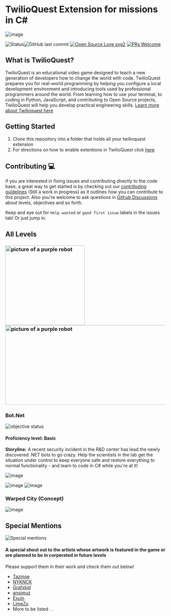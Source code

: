 #  TwilioQuest Extension for missions in C#
![image](https://user-images.githubusercontent.com/35268101/123012588-81b7f480-d390-11eb-84eb-c061979f6f69.png)

![Status](https://img.shields.io/badge/Status-Work%20in%20progress-Blueviolet)![GitHub last commit](https://img.shields.io/github/last-commit/xlient/twq-Csharp)
[![Open Source Love svg2](https://badges.frapsoft.com/os/v2/open-source.svg?v=103)](https://github.com/ellerbrock/open-source-badges/)
[![PRs Welcome](https://img.shields.io/badge/PRs-welcome-brightgreen.svg?style=flat-square)](http://makeapullrequest.com)

## What is TwilioQuest?
TwilioQuest is an educational video game designed to teach a new generation of developers how to change the world with code. TwilioQuest prepares you for real-world programming by helping you configure a local development environment and introducing tools used by professional programmers around the world. From learning how to use your terminal, to coding in Python, JavaScript, and contributing to Open Source projects, TwilioQuest will help you develop practical engineering skills. [Learn more about Twilioquest here](https://www.twilio.com/quest)


 
 ## Getting Started 
 
 1. Clone this repository into a folder that holds all your twilioquest extension
 2. For directions on how to enable extentions in TwilioQuest click <a href="https://github.com/TwilioQuest/twilioquest-extension-template#getting-started">here</a>


## Contributing 💻
 if you are interested in fixing issues and contributing directly to the code base, a great way to get started is by checking out our [contributing guidelines](.github/CONTRIBUTING.md) (Still a work in progress) as it outlines how you can contribute to this project.  Also you're welcome to ask questions in [Github Discussions](https://github.com/Xlient/tq-CSharp/discussions) about levels, objectives and so forth.
 
 Keep and eye out for `Help wanted` or `good first issue` labels in the issues tab! Or just jump in.
 
 
## All Levels

### <img alt="picture of a purple robot" src="https://avatars.githubusercontent.com/u/9011267?v=4" width="250" height="250"> <img alt="picture of a purple robot" src="https://dotnet.microsoft.com/static/images/anniversary/swimlane-subscribe-to-news-tips.png?v=yOjpn5SGXaqfRGhMRrZKmNa3-VqbJkIGAItVh0gtA4s" width="550" height="250"> 
### Bot.Net  
![objective status](https://img.shields.io/badge/Objectives-In%20Progress-orange) 
#### **Proficiency level:** Basic
**Storyline:** A recent security incident in the R&D center has lead the newly discovered .NET bots to go crazy.
Help the scientists in the lab get the situation under control to keep everyone safe and restore everything to normal functionality - and learn to code in C# while you're at it!

![image](https://user-images.githubusercontent.com/35268101/135739437-56814291-898e-42fd-b658-07bf93b5ff50.png)

![image](https://user-images.githubusercontent.com/35268101/135739387-020a2439-ca8f-439a-b547-368160426cde.png)
![image](https://user-images.githubusercontent.com/35268101/135739459-15b82cc8-e944-41ec-b6de-376e54c44e91.png)


### Warped City (Concept)

![image](https://user-images.githubusercontent.com/35268101/127815884-bc236061-70b0-4384-8fc2-dc094b230b37.png)

## Special Mentions
   ![Special mentions](https://user-images.githubusercontent.com/35268101/127819876-2f071781-01ee-4f27-a714-a05ee632c7da.gif)
   
#### A special shout out to the artists  whose artwork is featured in the game or are planned to be in corperated in future levels
 Please support them in their work  and check them out below!
 
 - [Tazmoe](https://tazmoe.itch.io/)
 - [NYKNCK](https://kvsr.itch.io/)
 - [Grafxkid](https://grafxkid.itch.io/)
 - [ansimuz](https://ansimuz.itch.io/)
 - [Exuin](https://emily2.itch.io/)
 - [LimeZu](https://limezu.itch.io/)
 - More to be listed . .
   
